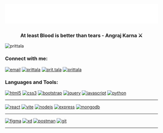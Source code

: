 <h1 align="center">
  <img style="width:"500px"; src="https://raw.githubusercontent.com/prittala/prittala/master/Name.svg" alt="PritTala" />
</h1>

<h3 align="center">At least Blood is better than tears - Angraj Karna ⚔️</h3>

<p align="left"> <img src="https://komarev.com/ghpvc/?username=prittala&label=Profile%20views&color=0e75b6&style=flat" alt="prittala" /> </p>

<h3 align="left">Connect with me:</h3>
<div align="left">
<a href="mailto:prittala2111@gmail.com" target="_blank"><img align="center" src="https://skillicons.dev/icons?i=gmail" alt="email" height="30" width="40" /></a>
<a href="https://linkedin.com/in/prittala" target="blank"><img align="center" src="https://skillicons.dev/icons?i=linkedin" alt="prittala" height="30" width="40" /></a>
<a href="https://instagram.com/prit.tala" target="blank"><img align="center" src="https://skillicons.dev/icons?i=instagram" alt="prit.tala" height="30" width="40" /></a>
<a href="https://x.com/talaprit" target="blank"><img align="center" src="https://skillicons.dev/icons?i=twitter" alt="prittala" height="30" width="40" /></a>
</div>

<h3 align="left">Languages and Tools:</h3>
<div align="left">
<a href="https://www.w3schools.com/html/" target="_blank" rel="noreferrer"><img src="https://skillicons.dev/icons?i=html" alt="html5" width="40" height="40"/></a>
<a href="https://www.w3schools.com/css/" target="_blank" rel="noreferrer"> <img src="https://skillicons.dev/icons?i=css" alt="css3" width="40" height="40"/></a>
<a href="https://getbootstrap.com" target="_blank" rel="noreferrer"><img src="https://skillicons.dev/icons?i=bootstrap" alt="bootstrap" width="40" height="40"/></a>
<a href="https://jquery.com/" target="_blank" rel="noreferrer"><img src="https://skillicons.dev/icons?i=jquery" alt="jquery" width="40" height="40"/></a>
<a href="https://www.w3schools.com/js/" target="_blank" rel="noreferrer"><img src="https://skillicons.dev/icons?i=javascript" alt="javascript" width="40" height="40"/></a>
<a href="https://www.python.org" target="_blank" rel="noreferrer"><img src="https://skillicons.dev/icons?i=python" alt="python" width="40" height="40"/></a>
</div>
<hr>
<div align="left">
<a href="https://reactjs.org/" target="_blank" rel="noreferrer"><img src="https://skillicons.dev/icons?i=react" alt="react" width="40" height="40"/></a>
<a href="https://vitejs.dev/" target="_blank" rel="noreferrer"><img src="https://skillicons.dev/icons?i=vite" alt="vite" width="40" height="40"/></a>
<a href="https://nodejs.org" target="_blank" rel="noreferrer"><img src="https://skillicons.dev/icons?i=nodejs" alt="nodejs" width="40" height="40"/></a>
<a href="https://expressjs.com" target="_blank" rel="noreferrer"><img src="https://skillicons.dev/icons?i=express" alt="express" width="40" height="40"/></a>
<a href="https://www.mongodb.com/" target="_blank" rel="noreferrer"><img src="https://skillicons.dev/icons?i=mongodb" alt="mongodb" width="40" height="40"/></a>
</div>
<hr>
<div align="left">
<a href="https://www.figma.com/" target="_blank" rel="noreferrer"><img src="https://skillicons.dev/icons?i=figma" alt="figma" width="40" height="40"/></a>
<a href="https://www.adobe.com/products/xd.html" target="_blank" rel="noreferrer"><img src="https://skillicons.dev/icons?i=xd" alt="xd" width="40" height="40"/></a>
<a href="https://postman.com" target="_blank" rel="noreferrer"><img src="https://skillicons.dev/icons?i=postman" alt="postman" width="40" height="40"/></a>
<a href="https://git-scm.com/" target="_blank" rel="noreferrer"><img src="https://skillicons.dev/icons?i=git" alt="git" width="40" height="40"/></a>
</div>
<hr>
